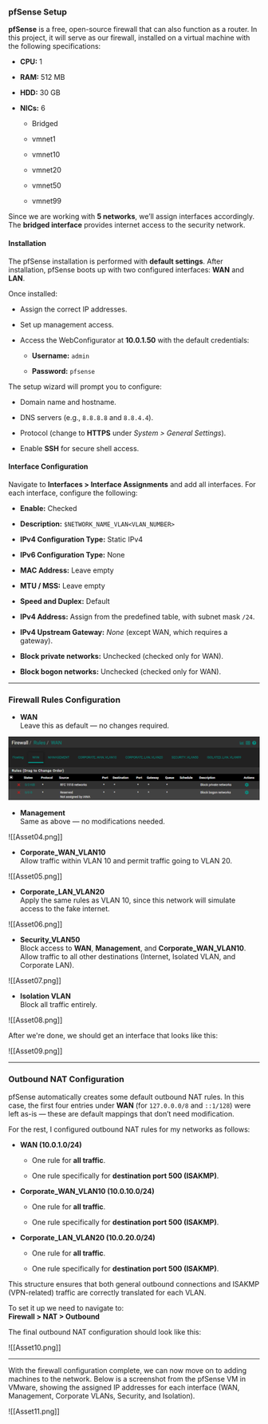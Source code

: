 
### pfSense Setup

**pfSense** is a free, open-source firewall that can also function as a router. In this project, it will serve as our firewall, installed on a virtual machine with the following specifications:

- **CPU:** 1
    
- **RAM:** 512 MB
    
- **HDD:** 30 GB
    
- **NICs:** 6
    
    - Bridged
        
    - vmnet1
        
    - vmnet10
        
    - vmnet20
        
    - vmnet50
        
    - vmnet99
        

Since we are working with **5 networks**, we’ll assign interfaces accordingly. The **bridged interface** provides internet access to the security network.

#### Installation

The pfSense installation is performed with **default settings**. After installation, pfSense boots up with two configured interfaces: **WAN** and **LAN**.

Once installed:

- Assign the correct IP addresses.
    
- Set up management access.
    
- Access the WebConfigurator at **10.0.1.50** with the default credentials:
    
    - **Username:** `admin`
        
    - **Password:** `pfsense`
        

The setup wizard will prompt you to configure:

- Domain name and hostname.
    
- DNS servers (e.g., `8.8.8.8` and `8.8.4.4`).
    
- Protocol (change to **HTTPS** under _System > General Settings_).
    
- Enable **SSH** for secure shell access.
    

#### Interface Configuration

Navigate to **Interfaces > Interface Assignments** and add all interfaces. For each interface, configure the following:

- **Enable:** Checked
    
- **Description:** `$NETWORK_NAME_VLAN<VLAN_NUMBER>`
    
- **IPv4 Configuration Type:** Static IPv4
    
- **IPv6 Configuration Type:** None
    
- **MAC Address:** Leave empty
    
- **MTU / MSS:** Leave empty
    
- **Speed and Duplex:** Default
    
- **IPv4 Address:** Assign from the predefined table, with subnet mask `/24`.
    
- **IPv4 Upstream Gateway:** _None_ (except WAN, which requires a gateway).
    
- **Block private networks:** Unchecked (checked only for WAN).
    
- **Block bogon networks:** Unchecked (checked only for WAN).
    

---

### Firewall Rules Configuration

- **WAN**  
    Leave this as default — no changes required.

![Asset03.png](https://github.com/v3n1x/Projects/blob/main/Assets/Asset03.png)

    
- **Management**  
    Same as above — no modifications needed.
    
![[Asset04.png]]

- **Corporate_WAN_VLAN10**  
    Allow traffic within VLAN 10 and permit traffic going to VLAN 20.

![[Asset05.png]]

- **Corporate_LAN_VLAN20**  
    Apply the same rules as VLAN 10, since this network will simulate access to the fake internet.

![[Asset06.png]]

- **Security_VLAN50**  
    Block access to **WAN**, **Management**, and **Corporate_WAN_VLAN10**.  
    Allow traffic to all other destinations (Internet, Isolated VLAN, and Corporate LAN).

![[Asset07.png]]

- **Isolation VLAN**  
    Block all traffic entirely.

![[Asset08.png]]

After we're done, we should get an interface that looks like this:

![[Asset09.png]]

---
### Outbound NAT Configuration

pfSense automatically creates some default outbound NAT rules. In this case, the first four entries under **WAN** (for `127.0.0.0/8` and `::1/128`) were left as-is — these are default mappings that don’t need modification.

For the rest, I configured outbound NAT rules for my networks as follows:

- **WAN (10.0.1.0/24)**
    
    - One rule for **all traffic**.
        
    - One rule specifically for **destination port 500 (ISAKMP)**.
        
- **Corporate_WAN_VLAN10 (10.0.10.0/24)**
    
    - One rule for **all traffic**.
        
    - One rule specifically for **destination port 500 (ISAKMP)**.
        
- **Corporate_LAN_VLAN20 (10.0.20.0/24)**
    
    - One rule for **all traffic**.
        
    - One rule specifically for **destination port 500 (ISAKMP)**.
        

This structure ensures that both general outbound connections and ISAKMP (VPN-related) traffic are correctly translated for each VLAN.

To set it up we need to navigate to:  
**Firewall > NAT > Outbound**  

The final outbound NAT configuration should look like this:

![[Asset10.png]]

---

With the firewall configuration complete, we can now move on to adding machines to the network. Below is a screenshot from the pfSense VM in VMware, showing the assigned IP addresses for each interface (WAN, Management, Corporate VLANs, Security, and Isolation).

![[Asset11.png]]
